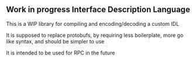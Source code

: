 ## Work in progress Interface Description Language

This is a WIP library for compiling and encoding/decoding a custom IDL

It is supposed to replace protobufs, by requiring less boilerplate, more go like syntax, and should be simpler to use

It is intended to be used for RPC in the future
